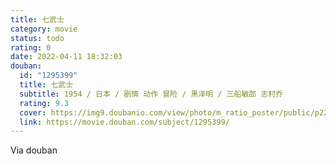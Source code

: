```yaml
---
title: 七武士
category: movie
status: todo
rating: 0
date: 2022-04-11 18:32:03
douban:
  id: "1295399"
  title: 七武士
  subtitle: 1954 / 日本 / 剧情 动作 冒险 / 黑泽明 / 三船敏郎 志村乔
  rating: 9.3
  cover: https://img9.doubanio.com/view/photo/m_ratio_poster/public/p2215886505.jpg
  link: https://movie.douban.com/subject/1295399/
---
```


Via douban 